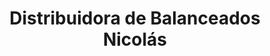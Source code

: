 ---
title: "Distribuidora de Balanceados Nicolás"
url: /alangasi/distribuidora-de-balanceados-nicolas/
shop: general
---
